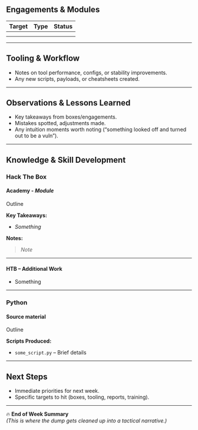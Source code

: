 ## Engagements & Modules  

| Target | Type | Status |
| :----: | :--: | :----: |
|        |      |        |
|        |      |        |

---

## Tooling & Workflow  
- Notes on tool performance, configs, or stability improvements.  
- Any new scripts, payloads, or cheatsheets created.  

---

## Observations & Lessons Learned  
- Key takeaways from boxes/engagements.  
- Mistakes spotted, adjustments made.  
- Any intuition moments worth noting (“something looked off and turned out to be a vuln”).  

---

## Knowledge & Skill Development  

### Hack The Box  

#### Academy - *Module*  
Outline

**Key Takeaways:**  
- *Something*  

**Notes:**  

> *Note*

---

#### HTB – Additional Work  
- Something

---

### Python  

#### Source material  
Outline

**Scripts Produced:**  
- `some_script.py` – Brief details 

---

## Next Steps  
- Immediate priorities for next week.  
- Specific targets to hit (boxes, tooling, reports, training).  

---

🔥 **End of Week Summary**  
*(This is where the dump gets cleaned up into a tactical narrative.)*  
